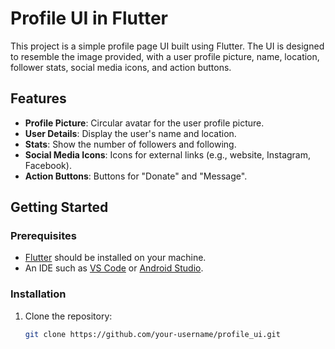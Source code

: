 # Profile UI in Flutter

This project is a simple profile page UI built using Flutter. The UI is designed to resemble the image provided, with a user profile picture, name, location, follower stats, social media icons, and action buttons.

## Features

- **Profile Picture**: Circular avatar for the user profile picture.
- **User Details**: Display the user's name and location.
- **Stats**: Show the number of followers and following.
- **Social Media Icons**: Icons for external links (e.g., website, Instagram, Facebook).
- **Action Buttons**: Buttons for "Donate" and "Message".

## Getting Started

### Prerequisites

- [Flutter](https://flutter.dev/docs/get-started/install) should be installed on your machine.
- An IDE such as [VS Code](https://code.visualstudio.com/) or [Android Studio](https://developer.android.com/studio).

### Installation

1. Clone the repository:
   ```bash
   git clone https://github.com/your-username/profile_ui.git
